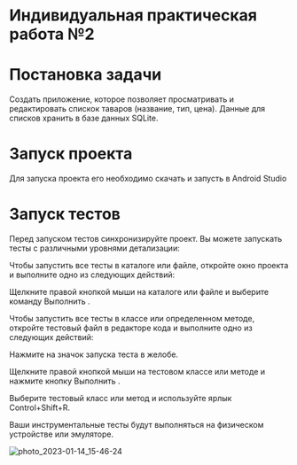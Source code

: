# Индивидуальная практическая работа №2

# Постановка задачи

Создать приложение, которое позволяет просматривать и редактировать спискок таваров (название, тип, цена).
Данные для списков хранить в базе данных SQLite.

# Запуск проекта

Для запуска проекта его необходимо скачать и запусть в Android Studio

# Запуск тестов
Перед запуском тестов синхронизируйте проект. Вы можете запускать тесты с различными уровнями детализации: 

Чтобы запустить все тесты в каталоге или файле, откройте окно проекта и выполните одно из следующих действий:

Щелкните правой кнопкой мыши на каталоге или файле и выберите команду Выполнить .

Чтобы запустить все тесты в классе или определенном методе, откройте тестовый файл в редакторе кода и выполните одно из следующих действий:

Нажмите на значок запуска теста в желобе.

Щелкните правой кнопкой мыши на тестовом классе или методе и нажмите кнопку Выполнить .

Выберите тестовый класс или метод и используйте ярлык Control+Shift+R.

Ваши инструментальные тесты будут выполняться на физическом устройстве или эмуляторе.

![photo_2023-01-14_15-46-24](https://i.imgur.com/wRfnLxs.png)

